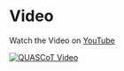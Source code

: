 # Video

Watch the Video on [YouTube](https://youtu.be/yahA1c-Aiwo) 

[![QUASCoT Video](https://i9.ytimg.com/vi/yahA1c-Aiwo/mq1.jpg?sqp=CMiL_pkG&rs=AOn4CLB3LorrQsvvbWWQJmVnUmBV9DdSjw)](https://www.youtube.com/embed/yahA1c-Aiwo)


